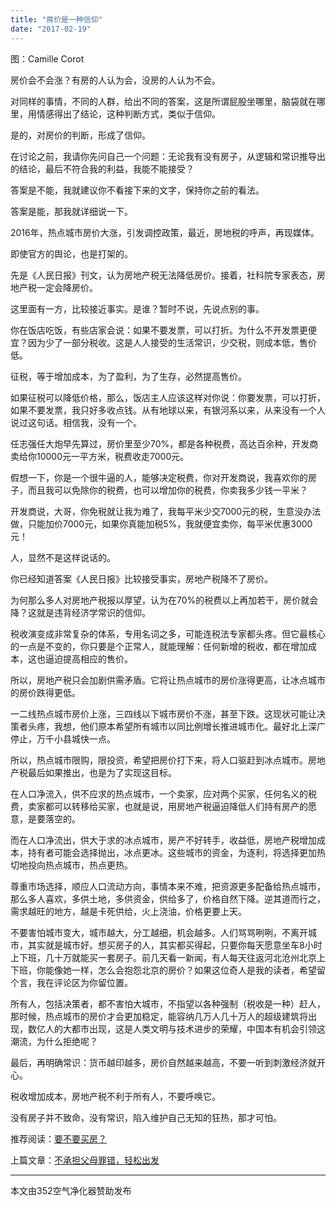 ```yaml
---
title: "房价是一种信仰"
date: "2017-02-19"
---
```


图：Camille Corot

房价会不会涨？有房的人认为会，没房的人认为不会。

对同样的事情，不同的人群，给出不同的答案，这是所谓屁股坐哪里，脑袋就在哪里，用情感得出了结论，这种判断方式，类似于信仰。

是的，对房价的判断，形成了信仰。

在讨论之前，我请你先问自己一个问题：无论我有没有房子，从逻辑和常识推导出的结论，最后不符合我的利益，我能不能接受？

答案是不能，我就建议你不看接下来的文字，保持你之前的看法。

答案是能，那我就详细说一下。

2016年，热点城市房价大涨，引发调控政策，最近，房地税的呼声，再现媒体。

即使官方的舆论，也是打架的。

先是《人民日报》刊文，认为房地产税无法降低房价。接着，社科院专家表态，房地产税一定会降房价。

这里面有一方，比较接近事实。是谁？暂时不说，先说点别的事。

你在饭店吃饭，有些店家会说：如果不要发票，可以打折。为什么不开发票更便宜？因为少了一部分税收。这是人人接受的生活常识，少交税，则成本低，售价低。

征税，等于增加成本，为了盈利，为了生存，必然提高售价。

如果征税可以降低价格，那么，饭店主人应该这样对你说：你要发票，可以打折，如果不要发票，我只好多收点钱。从有地球以来，有银河系以来，从来没有一个人说过这句话。相信我，没有一个。

任志强任大炮早先算过，房价里至少70%，都是各种税费，高达百余种，开发商卖给你10000元一平方米，税费收走7000元。  

假想一下，你是一个很牛逼的人，能够决定税费，你对开发商说，我喜欢你的房子，而且我可以免除你的税费，也可以增加你的税费，你卖我多少钱一平米？

开发商说，大哥，你免税就让我为难了，我每平米少交7000元的税，生意没办法做，只能加价7000元，如果你真能加税5%，我就便宜卖你，每平米优惠3000元！  

人，显然不是这样说话的。

你已经知道答案《人民日报》比较接受事实，房地产税降不了房价。

为何那么多人对房地产税报以厚望，认为在70%的税费以上再加若干，房价就会降？这就是违背经济学常识的信仰。

税收演变成非常复杂的体系，专用名词之多，可能连税法专家都头疼。但它最核心的一点是不变的，你只要是个正常人，就能理解：任何新增的税收，都在增加成本，这也逼迫提高相应的售价。

所以，房地产税只会加剧供需矛盾。它将让热点城市的房价涨得更高，让冰点城市的房价跌得更低。

一二线热点城市房价上涨，三四线以下城市房价不涨，甚至下跌。这现状可能让决策者头疼，我想，他们原本希望所有城市以同比例增长推进城市化。最好北上深广停止，万千小县城快一点。

所以，热点城市限购，限投资，希望把房价打下来，将人口驱赶到冰点城市。房地产税最后如果推出，也是为了实现这目标。  

在人口净流入，供不应求的热点城市，一个卖家，应对两个买家，任何名义的税费，卖家都可以转移给买家，也就是说，用房地产税逼迫降低人们持有房产的愿意，是要落空的。  

而在人口净流出，供大于求的冰点城市，房产不好转手，收益低，房地产税增加成本，持有者可能会选择抛出，冰点更冰。这些城市的资金，为逐利，将选择更加热切地投向热点城市，热点更热。

尊重市场选择，顺应人口流动方向，事情本来不难，把资源更多配备给热点城市，那么多人喜欢，多供土地，多供资金，供给多了，价格自然下降。逆其道而行之，需求越旺的地方，越是卡死供给，火上浇油，价格更要上天。

不要害怕城市变大，城市越大，分工越细，机会越多。人们骂骂咧咧，不离开城市，其实就是城市好。想买房子的人，其实都买得起，只要你每天愿意坐车8小时上下班，几十万就能买一套房子。前几天看一新闻，有人每天往返河北沧州北京上下班，你能像她一样，怎么会抱怨北京的房价？如果这位奇人是我的读者，希望留个言，我在评论区为你留位置。

所有人，包括决策者，都不害怕大城市，不指望以各种强制（税收是一种）赶人，那时候，热点城市的房价才会更加稳定，能容纳几万人几十万人的超级建筑将出现，数亿人的大都市出现，这是人类文明与技术进步的荣耀，中国本有机会引领这潮流，为什么拒绝呢？

最后，再明确常识：货币越印越多，房价自然越来越高，不要一听到刺激经济就开心。

税收增加成本，房地产税不利于所有人，不要呼唤它。

没有房子并不致命，没有常识，陷入维护自己无知的狂热，那才可怕。

推荐阅读：[要不要买房？](http://mp.weixin.qq.com/s?__biz=MjM5NDU0Mjk2MQ==&mid=402386900&idx=1&sn=a306ab57958d373bbe43fdf7c161c8d8&scene=21#wechat_redirect)

上篇文章：[不承担父母罪错，轻松出发](http://mp.weixin.qq.com/s?__biz=MjM5NDU0Mjk2MQ==&mid=2651622766&idx=1&sn=352b3fc1f0fb650b992334fa0dc144f8&chksm=bd7e09708a0980663b342be976a1aca31dd396218134331da817a77a342c744bcd743b6b4ad1&scene=21#wechat_redirect)

* * *

本文由352空气净化器赞助发布
